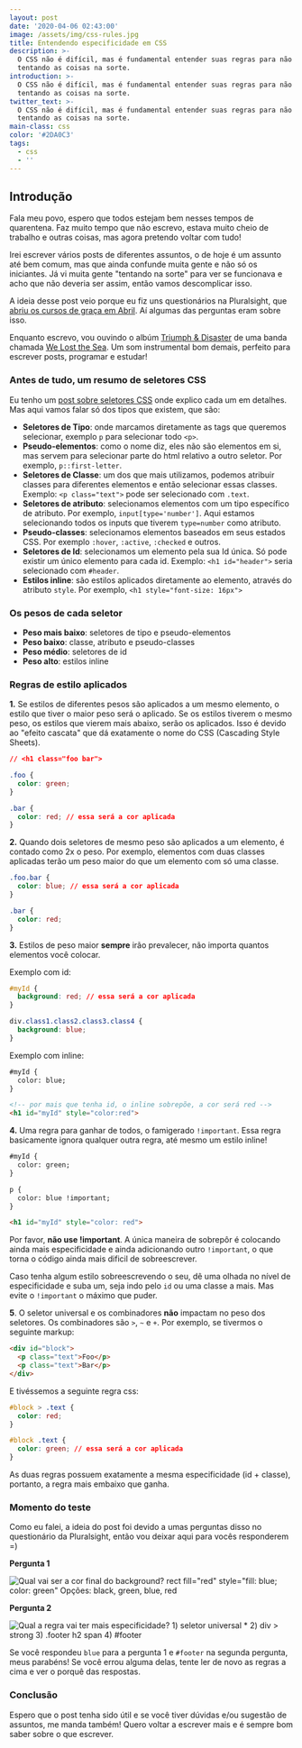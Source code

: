 ```yaml
---
layout: post
date: '2020-04-06 02:43:00'
image: /assets/img/css-rules.jpg
title: Entendendo especificidade em CSS
description: >-
  O CSS não é difícil, mas é fundamental entender suas regras para não ficar
  tentando as coisas na sorte.
introduction: >-
  O CSS não é difícil, mas é fundamental entender suas regras para não ficar
  tentando as coisas na sorte.
twitter_text: >-
  O CSS não é difícil, mas é fundamental entender suas regras para não ficar
  tentando as coisas na sorte.
main-class: css
color: '#2DA0C3'
tags:
  - css
  - ''
---
```

## Introdução

Fala meu povo, espero que todos estejam bem nesses tempos de quarentena. Faz muito tempo que não escrevo, estava muito cheio de trabalho e outras coisas, mas agora pretendo voltar com tudo! 

Irei escrever vários posts de diferentes assuntos, o de hoje é um assunto até bem comum, mas que ainda confunde muita gente e não só os iniciantes. Já vi muita gente "tentando na sorte" para ver se funcionava e acho que não deveria ser assim, então vamos descomplicar isso.

A ideia desse post veio porque eu fiz uns questionários na Pluralsight, que [abriu os cursos de graça em Abril](https://www.pluralsight.com/offer/2020/free-april-month). Aí algumas das perguntas eram sobre isso.

Enquanto escrevo, vou ouvindo o albúm [Triumph & Disaster](https://open.spotify.com/album/5VbiQX9WB7ZDNvFOy3pY7J?si=t1I5SJAhRlycG352f4VKSg) de uma banda chamada [We Lost the Sea](https://open.spotify.com/artist/7GVByFFfFJYCzK4d8ZyL6s?si=MseOnVrwSU-BuXfYCVexzA). Um som instrumental bom demais, perfeito para escrever posts, programar e estudar!

### Antes de tudo, um resumo de seletores CSS

Eu tenho um [post sobre seletores CSS](https://willianjusten.com.br/alguns-seletores-css-importantes-para-aprender/) onde explico cada um em detalhes. Mas aqui vamos falar só dos tipos que existem, que são:

* **Seletores de Tipo**: onde marcamos diretamente as tags que queremos selecionar, exemplo `p` para selecionar todo `<p>`.
* **Pseudo-elementos**: como o nome diz, eles não são elementos em si, mas servem para selecionar parte do html relativo a outro seletor. Por exemplo, `p::first-letter`.
* **Seletores de Classe**: um dos que mais utilizamos, podemos atribuir classes para diferentes elementos e então selecionar essas classes. Exemplo: `<p class="text">` pode ser selecionado com `.text`.
* **Seletores de atributo**: selecionamos elementos com um tipo específico de atributo. Por exemplo, `input[type='number']`. Aqui estamos selecionando todos os inputs que tiverem `type=number` como atributo.
* **Pseudo-classes**: selecionamos elementos baseados em seus estados CSS. Por exemplo `:hover`, `:active`, `:checked` e outros.
* **Seletores de Id**: selecionamos um elemento pela sua Id única. Só pode existir um único elemento para cada id. Exemplo: `<h1 id="header">` seria selecionado com `#header`.
* **Estilos inline**: são estilos aplicados diretamente ao elemento, através do atributo `style`. Por exemplo, `<h1 style="font-size: 16px">`

### Os pesos de cada seletor

* **Peso mais baixo**: seletores de tipo e pseudo-elementos
* **Peso baixo**: classe, atributo e pseudo-classes
* **Peso médio**: seletores de id
* **Peso alto**: estilos inline

### Regras de estilo aplicados

**1.** Se estilos de diferentes pesos são aplicados a um mesmo elemento, o estilo que tiver o maior peso será o aplicado. Se os estilos tiverem o mesmo peso, os estilos que vierem mais abaixo, serão os aplicados. Isso é devido ao "efeito cascata" que dá exatamente o nome do CSS (Cascading Style Sheets).

```css
// <h1 class="foo bar">

.foo {
  color: green;
}

.bar {
  color: red; // essa será a cor aplicada
}
```

**2.** Quando dois seletores de mesmo peso são aplicados a um elemento, é contado como 2x o peso. Por exemplo, elementos com duas classes aplicadas terão um peso maior do que um elemento com só uma classe.

```css
.foo.bar {
  color: blue; // essa será a cor aplicada
}

.bar {
  color: red;
}
```

**3.** Estilos de peso maior **sempre** irão prevalecer, não importa quantos elementos você colocar. 

Exemplo com id:

```css
#myId {
  background: red; // essa será a cor aplicada
}

div.class1.class2.class3.class4 {
  background: blue;
}
```

Exemplo com inline:

```html
#myId {
  color: blue;
}

<!-- por mais que tenha id, o inline sobrepõe, a cor será red -->
<h1 id="myId" style="color:red">
```

**4.** Uma regra para ganhar de todos, o famigerado `!important`. Essa regra basicamente ignora qualquer outra regra, até mesmo um estilo inline!

```html
#myId {
  color: green;
}

p {
  color: blue !important;
}

<h1 id="myId" style="color: red">
```

Por favor, **não use !important**. A única maneira de sobrepôr é colocando ainda mais especificidade e ainda adicionando outro `!important`, o que torna o código ainda mais dificil de sobreescrever.

Caso tenha algum estilo sobreescrevendo o seu, dê uma olhada no nível de especificidade e suba um, seja indo pelo `id` ou uma classe a mais. Mas evite o `!important` o máximo que puder.

**5**. O seletor universal e os combinadores **não** impactam no peso dos seletores. Os combinadores são `>`, `~` e `+`. Por exemplo, se tivermos o seguinte markup:

```html
<div id="block">
  <p class="text">Foo</p>
  <p class="text">Bar</p>
</div>
```

E tivéssemos a seguinte regra css:

```css
#block > .text {
  color: red;
}

#block .text {
  color: green; // essa será a cor aplicada
}
```

As duas regras possuem exatamente a mesma especificidade (id + classe), portanto, a regra mais embaixo que ganha.

### Momento do teste

Como eu falei, a ideia do post foi devido a umas perguntas disso no questionário da Pluralsight, então vou deixar aqui para vocês responderem =)

**Pergunta 1**

![Qual vai ser a cor final do background? rect fill="red" style="fill: blue; color: green" Opções: black, green, blue, red](/assets/img/css-question-1.jpeg)

**Pergunta 2**

![Qual a regra vai ter mais especificidade? 1) seletor universal * 2) div > strong 3) .footer h2 span 4) #footer](/assets/img/css-question-2.jpeg)

Se você respondeu `blue` para a pergunta 1 e `#footer` na segunda pergunta, meus parabéns! Se você errou alguma delas, tente ler de novo as regras a cima e ver o porquê das respostas.

### Conclusão

Espero que o post tenha sido útil e se você tiver dúvidas e/ou sugestão de assuntos, me manda também! Quero voltar a escrever mais e é sempre bom saber sobre o que escrever.
